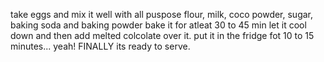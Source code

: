 take eggs and mix it well with all puspose flour, milk, coco powder, sugar, baking soda and baking powder
bake it for atleat 30 to 45 min
let it cool down and then add melted colcolate over it.
put it in the fridge fot 10 to 15 minutes...
yeah! FINALLY its ready to serve.